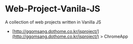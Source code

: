 # Web-Project-Vanila-JS
A collection of web projects written in Vanilla JS

* [http://ggomsang.dothome.co.kr/jsproject/](http://ggomsang.dothome.co.kr/jsproject/) > ChromeApp

